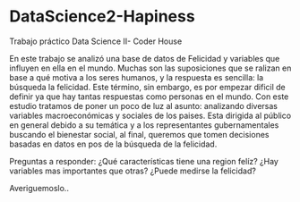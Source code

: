 # DataScience2-Hapiness
Trabajo práctico Data Science II- Coder House

En este trabajo se analizó una base de datos de Felicidad y variables que influyen en ella en el mundo.
Muchas son las suposiciones que se ralizan en base a qué motiva a los seres humanos, y la respuesta es sencilla: la búsqueda la felicidad. Este término, sin embargo, es por empezar dificil de definir ya que hay tantas respuestas como personas en el mundo. 
Con este estudio tratamos de poner un poco de luz al asunto: analizando diversas variables macroeconómicas y sociales de los paises. 
Esta dirigida al público en general debido a su temática y a los representantes gubernamentales buscando el bienestar social, al final, queremos que tomen decisiones basadas en datos en pos de la búsqueda de la felicidad.

Preguntas a responder:
¿Qué características tiene una region felíz?
¿Hay variables mas importantes que otras?
¿Puede medirse la felicidad?

Averiguemoslo..
